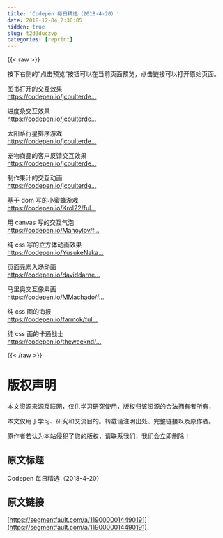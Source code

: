```yaml
---
title: 'Codepen 每日精选（2018-4-20）' 
date: 2018-12-04 2:30:05
hidden: true
slug: t2d3duczvp
categories: [reprint]
---
```


{{< raw >}}

                    
<p>按下右侧的“点击预览”按钮可以在当前页面预览，点击链接可以打开原始页面。</p>
<p>图书打开的交互效果<br><a href="https://codepen.io/jcoulterdesign/full/peRgyV" rel="nofollow noreferrer">https://codepen.io/jcoulterde...</a></p>
<p>进度条交互效果<br><a href="https://codepen.io/jcoulterdesign/full/zdwajv" rel="nofollow noreferrer">https://codepen.io/jcoulterde...</a></p>
<p>太阳系行星排序游戏<br><a href="https://codepen.io/jcoulterdesign/full/eJGoOx" rel="nofollow noreferrer">https://codepen.io/jcoulterde...</a></p>
<p>宠物商品的客户反馈交互效果<br><a href="https://codepen.io/jcoulterdesign/full/pgRzEQ" rel="nofollow noreferrer">https://codepen.io/jcoulterde...</a></p>
<p>制作果汁的交互动画<br><a href="https://codepen.io/jcoulterdesign/full/grvbOo" rel="nofollow noreferrer">https://codepen.io/jcoulterde...</a></p>
<p>基于 dom 写的小蜜蜂游戏<br><a href="https://codepen.io/Krol22/full/RMBvRP" rel="nofollow noreferrer">https://codepen.io/Krol22/ful...</a></p>
<p>用 canvas 写的交互气泡<br><a href="https://codepen.io/Manoylov/full/VXoVZa" rel="nofollow noreferrer">https://codepen.io/Manoylov/f...</a></p>
<p>纯 css 写的立方体动画效果<br><a href="https://codepen.io/YusukeNakaya/full/wrqNKx" rel="nofollow noreferrer">https://codepen.io/YusukeNaka...</a></p>
<p>页面元素入场动画<br><a href="https://codepen.io/daviddarnes/full/MVzBXz" rel="nofollow noreferrer">https://codepen.io/daviddarne...</a></p>
<p>马里奥交互像素画<br><a href="https://codepen.io/MMachado/full/KoopdY" rel="nofollow noreferrer">https://codepen.io/MMachado/f...</a></p>
<p>纯 css 画的海报<br><a href="https://codepen.io/farmok/full/wmrvjX" rel="nofollow noreferrer">https://codepen.io/farmok/ful...</a></p>
<p>纯 css 画的卡通战士<br><a href="https://codepen.io/theweeknd/full/qopdRx" rel="nofollow noreferrer">https://codepen.io/theweeknd/...</a></p>

                
{{< /raw >}}

# 版权声明
本文资源来源互联网，仅供学习研究使用，版权归该资源的合法拥有者所有，

本文仅用于学习、研究和交流目的。转载请注明出处、完整链接以及原作者。

原作者若认为本站侵犯了您的版权，请联系我们，我们会立即删除！

## 原文标题
Codepen 每日精选（2018-4-20）

## 原文链接
[https://segmentfault.com/a/1190000014490191](https://segmentfault.com/a/1190000014490191)


